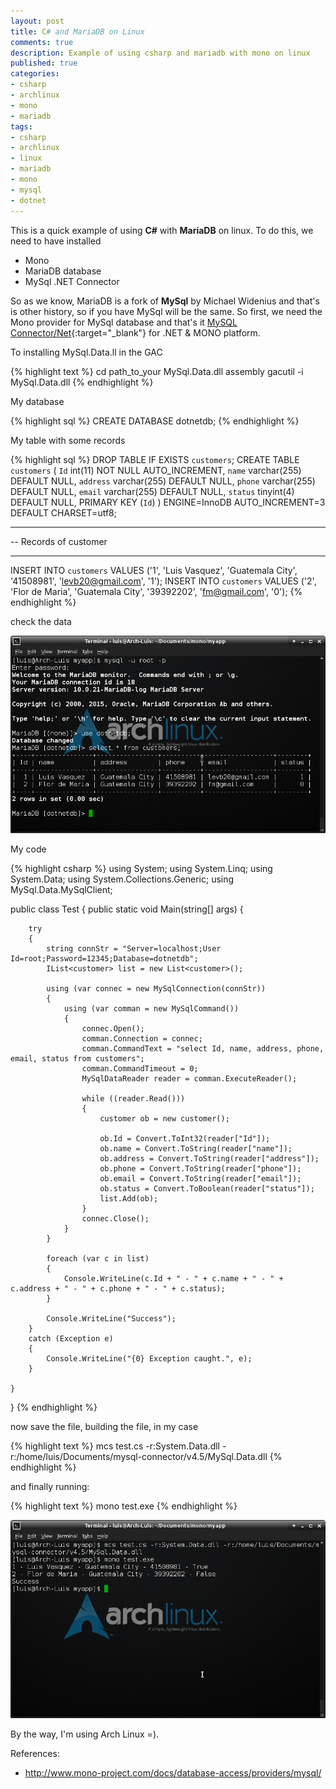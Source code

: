 ```yaml
---
layout: post
title: C# and MariaDB on Linux
comments: true
description: Example of using csharp and mariadb with mono on linux
published: true
categories:
- csharp
- archlinux
- mono
- mariadb
tags:
- csharp
- archlinux
- linux
- mariadb
- mono
- mysql
- dotnet
---
```


This is a quick example of using **C#** with **MariaDB** on linux. To do this, we need to have installed

* Mono
* MariaDB database
* MySql .NET Connector

So as we know, MariaDB is a fork of **MySql** by Michael Widenius and that's is other history, so if you have MySql will be the same. So first, we need the Mono provider for MySql database and that's it [MySQL Connector/Net](http://dev.mysql.com/downloads/connector/net/){:target="_blank"} for .NET & MONO platform.

 To installing MySql.Data.ll in the GAC 

{% highlight text %} 
cd path_to_your MySql.Data.dll assembly
gacutil -i MySql.Data.dll
{% endhighlight %}

My database

{% highlight sql %}
CREATE DATABASE dotnetdb;
{% endhighlight %}

My table with some records

{% highlight sql %}
DROP TABLE IF EXISTS `customers`;
CREATE TABLE `customers` (
  `Id` int(11) NOT NULL AUTO_INCREMENT,
  `name` varchar(255) DEFAULT NULL,
  `address` varchar(255) DEFAULT NULL,
  `phone` varchar(255) DEFAULT NULL,
  `email` varchar(255) DEFAULT NULL,
  `status` tinyint(4) DEFAULT NULL,
  PRIMARY KEY (`Id`)
) ENGINE=InnoDB AUTO_INCREMENT=3 DEFAULT CHARSET=utf8;

-- ----------------------------
-- Records of customer
-- ----------------------------
INSERT INTO `customers` VALUES ('1', 'Luis Vasquez', 'Guatemala City', '41508981', 'levb20@gmail.com', '1');
INSERT INTO `customers` VALUES ('2', 'Flor de Maria', 'Guatemala City', '39392202', 'fm@gmail.com', '0');
{% endhighlight %}

check the data

<div class="row previews" align="center">
        <img class="img-responsive" alt="csharp-mono2" src="/images/csharp-mysql-mono2.png">
</div>

My code

{% highlight csharp %}
using System;
using System.Linq;
using System.Data;
using System.Collections.Generic;
using MySql.Data.MySqlClient;

public class Test {
    public static void Main(string[] args) {
        
        try
        {
            string connStr = "Server=localhost;User Id=root;Password=12345;Database=dotnetdb";
            IList<customer> list = new List<customer>();

            using (var connec = new MySqlConnection(connStr))
            {
                using (var comman = new MySqlCommand())
                {
                    connec.Open();
                    comman.Connection = connec;
                    comman.CommandText = "select Id, name, address, phone, email, status from customers";
                    comman.CommandTimeout = 0;
                    MySqlDataReader reader = comman.ExecuteReader();

                    while ((reader.Read()))
                    {
                        customer ob = new customer();

                        ob.Id = Convert.ToInt32(reader["Id"]);
                        ob.name = Convert.ToString(reader["name"]);
                        ob.address = Convert.ToString(reader["address"]);
                        ob.phone = Convert.ToString(reader["phone"]);
                        ob.email = Convert.ToString(reader["email"]);
                        ob.status = Convert.ToBoolean(reader["status"]);
                        list.Add(ob);
                    }
                    connec.Close();
                }
            }

            foreach (var c in list)
            {
                Console.WriteLine(c.Id + " - " + c.name + " - " + c.address + " - " + c.phone + " - " + c.status);
            }

            Console.WriteLine("Success");
        }
        catch (Exception e)
        {
            Console.WriteLine("{0} Exception caught.", e);
        }            

    }
}
{% endhighlight %}

now save the file, building the file, in my case

{% highlight text %} 
mcs test.cs -r:System.Data.dll -r:/home/luis/Documents/mysql-connector/v4.5/MySql.Data.dll 
{% endhighlight %}

and finally running:

{% highlight text %} 
mono test.exe
{% endhighlight %}


<div class="row previews" align="center">
		<img class="img-responsive" alt="csharp-mono" src="/images/csharp-mysql-mono.png">
</div>

By the way, I'm using Arch Linux =).


References:

* <a target="_blank" href="http://www.mono-project.com/docs/database-access/providers/mysql/">http://www.mono-project.com/docs/database-access/providers/mysql/</a>



